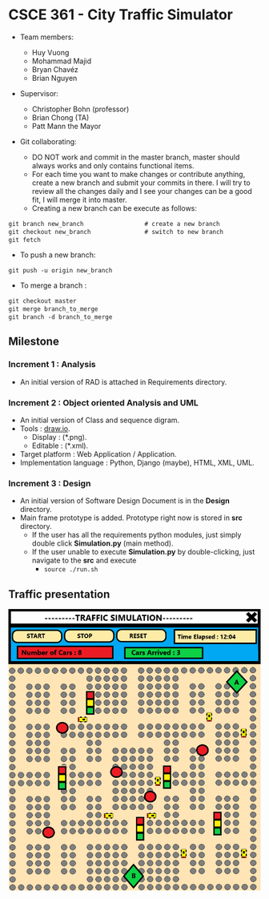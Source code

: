 # CSCE 361 - City Traffic Simulator
* Team members:
    - Huy Vuong
    - Mohammad Majid
    - Bryan Chavéz
    - Brian Nguyen

* Supervisor:
    - Christopher Bohn (professor)
    - Brian Chong (TA)
    - Patt Mann the Mayor

* Git collaborating:
    - DO NOT work and commit in the master branch, master should always works and only contains functional items.
    - For each time you want to make changes or contribute anything, create a new branch and submit your commits in there. I will try to review all the changes daily and I see your changes can be a good fit, I will merge it into master.
    - Creating a new branch can be execute as follows:
```
git branch new_branch                 # create a new branch
git checkout new_branch               # switch to new branch
git fetch 
```
* To push a new branch:
```
git push -u origin new_branch
```
* To merge a branch :
```
git checkout master
git merge branch_to_merge
git branch -d branch_to_merge
```
## Milestone
### Increment 1 : Analysis 
* An initial version of RAD is attached in Requirements directory.

### Increment 2 : Object oriented Analysis and UML
* An initial version of Class and sequence digram.
* Tools : [draw.io](draw.io).
	- Display  : (\*.png).
	- Editable : (\*.xml).
* Target platform : Web Application / Application.
* Implementation language : Python, Django (maybe), HTML, XML, UML.

### Increment 3 : Design
* An initial version of Software Design Document is in the **Design** directory.
* Main frame prototype is added. Prototype right now is stored in **src** directory.
    - If the user has all the requirements python modules, just simply double click **Simulation.py** (main method).
    - If the user unable to execute **Simulation.py** by double-clicking, just navigate to the **src** and execute
        - ```source ./run.sh```

## Traffic presentation
![alt text](Images/roadMap_ver3.0.png)

